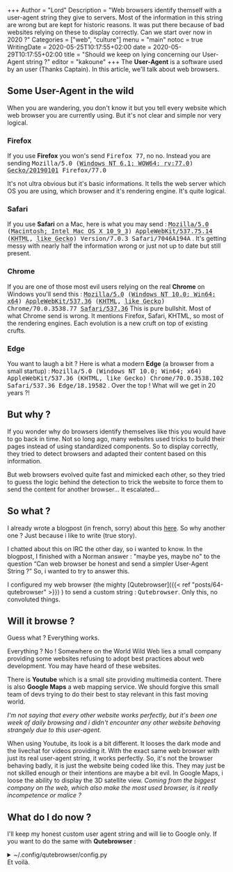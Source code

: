 +++
Author = "Lord"
Description = "Web browsers identify themself with a user-agent string they give to servers. Most of the information in this string are wrong but are kept for historic reasons. It was put there because of bad websites relying on these to display correctly. Can we start over now in 2020 ?"
Categories = ["web", "culture"]
menu = "main"
notoc = true
WritingDate = 2020-05-25T10:17:55+02:00
date = 2020-05-29T10:17:55+02:00
title = "Should we keep on lying concerning our User-Agent string ?"
editor = "kakoune"
+++
The **User-Agent** is a software used by an user (Thanks Captain).
In this article, we'll talk about web browsers.

## Some User-Agent in the wild
When you are wandering, you don't know it but you tell every website which web browser you are currently using.
But it's not clear and simple nor very logical.

### Firefox
If you use **Firefox** you won's send <samp>Firefox 77</samp>, no no.
Instead you are sending <samp>Mozilla/5.0 (<abbr title="Wich operating system you are running under the hood">Windows NT 6.1; WOW64; rv:77.0</abbr>) <abbr title="Geck is the rendering engine used by Firefox">Gecko/20190101</abbr> Firefox/77.0</samp>

It's not ultra obvious but it's basic informations.
It tells the web server which OS you are using, which browser and it's rendering engine.
It's quite logical.

### Safari
If you use **Safari** on a Mac, here is what you may send : <samp><abbr title="This is wrong but it's here for historic reason. It's required to be compatible with some websites">Mozilla/5.0</abbr> (<abbr title="The underlying OS.">Macintosh; Intel Mac OS X 10_9_3</abbr>) <abbr title="The rendering engine is Webkit">AppleWebKit/537.75.14</abbr> (<abbr title="Webkit was forked from KHTML which was a rendering engine made by the people behind KDE. This information is not so true but not so wrong. It doesn't bring any useful information.">KHTML</abbr>, <abbr title="This means that the rendering engine works like Gecko from Mozilla. This is again something put here for historic compatibility reasons.">like Gecko</abbr>) Version/7.0.3 Safari/7046A194A</samp> .
It's getting messy with nearly half the information wrong or just not up to date but still present.

### Chrome
If you are one of those most evil users relying on the real **Chrome** on Windows you'll send this :
<samp><abbr title="Like Safari, this is wrong but here for historic reasons.">Mozilla/5.0</abbr> (<abbr title="The OS your are running.">Windows NT 10.0; Win64; x64</abbr>) <abbr title="This was true until 2013 when Google forked Webkit to create Blink the actual rendering engine.">AppleWebKit/537.36</abbr> (<abbr title="Let's be clear : chrome use Blink which was forked from Webkit in 2013. Webkit forked from KHTML in 2003 i think, so this really ancient irrelevant information.">KHTML</abbr>, <abbr title="They still announce that their rendering engine behaves like Gecko from Mozilla.">like Gecko</abbr>) <abbtr title="This is true !!!">Chrome/70.0.3538.77</abbr> <abbr title="This is fake !!!">Safari/537.36</abbr></samp>
This is pure bullshit.
Most of what Chrome send is wrong.
It mentions Firefox, Safari, KHTML, so most of the rendering engines.
Each evolution is a new cruft on top of existing crufts.

### Edge
You want to laugh a bit ?
Here is what a modern **Edge** (a browser from a small startup) :
<samp>Mozilla/5.0 (Windows NT 10.0; Win64; x64) AppleWebKit/537.36 (KHTML, like Gecko) Chrome/70.0.3538.102 Safari/537.36 Edge/18.19582</samp> .
Over the top !
What will we get in 20 years ?!

## But why ?
If you wonder why do browsers identify themselves like this you would have to go back in time.
Not so long ago, many websites used tricks to build their pages instead of using standardized components.
So to display correctly, they tried to detect browsers and adapted their content based on this information.

But web browsers evolved quite fast and mimicked each other, so they tried to guess the logic behind the detection to trick the website to force them to send the content for another browser…
It escalated…

## So what ?
I already wrote a blogpost (in french, sorry) about this [here](https://lord.re/shares/13-browser-user-agent/).
So why another one ?
Just because i like to write (true story).

I chatted about this on IRC the other day, so i wanted to know.
In the blogpost, I finished  with a Norman answer : "maybe yes, maybe no" to the question “Can web browser be honest and send a simpler User-Agent String ?”
So, i wanted to try to answer this.

I configured my web browser (the mighty [Qutebrowser]({{< ref "posts/64-qutebrowser" >}}) ) to send a custom string : <samp>Qutebrowser</samp>.
Only this, no convoluted things.

## Will it browse ?
Guess what ?
Everything works.

Everything ?
No !
Somewhere on the World Wild Web lies a small company providing some websites refusing to adopt best practices about web development.
You may have heard of these websites.

There is **Youtube** which is a small site providing multimedia content.
There is also **Google Maps** a web mapping service.
We should forgive this small team of devs trying to do their best to stay relevant in this fast moving world.

*I'm not saying that every other website works perfectly, but it's been one week of daily browsing and i didn't encounter any other website behaving strangely due to this user-agent.*

When using Youtube, its look is a bit different.
It looses the dark mode and the livechat for videos providing it.
With the exact same web browser with just its real user-agent string, it works perfectly.
So, it's not the browser behaving badly, it is just the website being coded like this.
They may just be not skilled enough or their intentions are maybe a bit evil.
In Google Maps, i loose the ability to display the 3D satellite view.
*Coming from the biggest company on the web, which also make the most used browser, is it really incompetence or malice ?*

## What do I do now ?
I'll keep my honest custom user agent string and will lie to Google only.
If you want to do the same with **Qutebrowser** :
<details><summary>~/.config/qutebrowser/config.py</summary>
<samp>config.set('content.headers.user_agent',"Mozilla/5.0 (Windows NT 10.0; Win64; x64) AppleWebKit/537.36 (KHTML, like Gecko) Chrome/70.0.3538.77 Safari/537.36", '*://www.youtube.com/*')</samp>
</details>
Et voilà.

